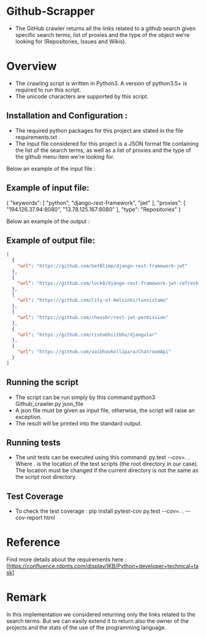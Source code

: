 # Github-Scrapper
- The GitHub crawler returns all the links related to a github search given specific search terms, list of proxies and the type of the object we're looking for (Repositories, Issues and Wikis).

# Overview

- The crawling script is written in Python3. A version of python3.5+ is required to run this script.
- The unicode characters are supported by this script.

## Installation and Configuration :
- The required python packages for this project are stated in the file requirements.txt .
- The input file considered for this project is a JSON format file containing  the list of the search terms, as well as a list of proxies and the type of the github menu item we're looking for.

Below an example of the input file :

## Example of input file:

{
  "keywords": [
    "python",
    "django-rest-framework",
    "jwt"
  ],
  "proxies": [
    "194.126.37.94:8080",
    "13.78.125.167:8080"
  ],
  "type": "Repositories"
}

Below an example of the output :

## Example of output file:

```json
[
  {
    "url": "https://github.com/GetBlimp/django-rest-framework-jwt"
  },
  {
    "url": "https://github.com/lock8/django-rest-framework-jwt-refresh-token"
  },
  {
    "url": "https://github.com/City-of-Helsinki/tunnistamo"
  },
  {
    "url": "https://github.com/chessbr/rest-jwt-permission"
  },
  {
    "url": "https://github.com/rishabhiitbhu/djangular"
  },
  {
    "url": "https://github.com/vaibhavkollipara/ChatroomApi"
  }
]
```
## Running the script

- The script can be run simply by this command python3 Github_crawler.py json_file
- A json file must be given as input file, otherwise, the script will raise an exception.
- The result will be printed into the standard output.

## Running tests

- The unit tests can be executed using this command:
py.test --cov=. .
Where  . is the location of the test scripts (the root directory in our case). The location must be changed if the current directory is not the same as the script root directory.

## Test Coverage

- To check the test coverage :
pip install pytest-cov
py.test --cov=. . --cov-report html

# Reference
Find more details about the requirements here :
[https://confluence.rdpnts.com/display/IKB/Python+developer+technical+task]

# Remark

In this implementation we considered returning only the links related to the search terms. But we can easily extend it to return also the owner of the projects and the stats of the use of the programming language.



